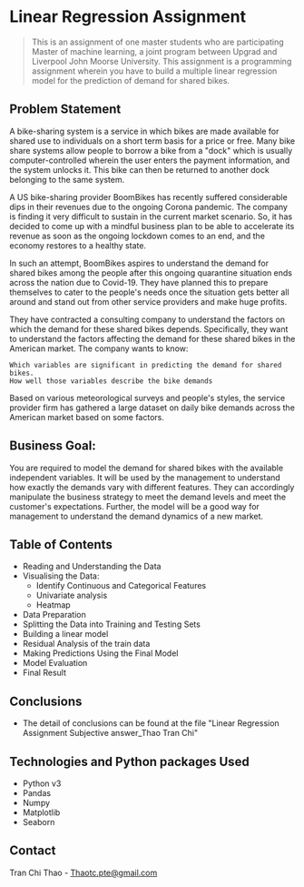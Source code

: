 # Linear Regression Assignment 
> This is an assignment of one master students who are participating Master of machine learning, a joint program between Upgrad and Liverpool John Moorse University. This assignment is a programming assignment wherein you have to build a multiple linear regression model for the prediction of demand for shared bikes. 

## Problem Statement

A bike-sharing system is a service in which bikes are made available for shared use to individuals on a short term basis for a price or free. Many bike share systems allow people to borrow a bike from a "dock" which is usually computer-controlled wherein the user enters the payment information, and the system unlocks it. This bike can then be returned to another dock belonging to the same system.

A US bike-sharing provider BoomBikes has recently suffered considerable dips in their revenues due to the ongoing Corona pandemic. The company is finding it very difficult to sustain in the current market scenario. So, it has decided to come up with a mindful business plan to be able to accelerate its revenue as soon as the ongoing lockdown comes to an end, and the economy restores to a healthy state. 

In such an attempt, BoomBikes aspires to understand the demand for shared bikes among the people after this ongoing quarantine situation ends across the nation due to Covid-19. They have planned this to prepare themselves to cater to the people's needs once the situation gets better all around and stand out from other service providers and make huge profits.

They have contracted a consulting company to understand the factors on which the demand for these shared bikes depends. Specifically, they want to understand the factors affecting the demand for these shared bikes in the American market. The company wants to know:

    Which variables are significant in predicting the demand for shared bikes.
    How well those variables describe the bike demands

Based on various meteorological surveys and people's styles, the service provider firm has gathered a large dataset on daily bike demands across the American market based on some factors. 

## Business Goal:
You are required to model the demand for shared bikes with the available independent variables. It will be used by the management to understand how exactly the demands vary with different features. They can accordingly manipulate the business strategy to meet the demand levels and meet the customer's expectations. Further, the model will be a good way for management to understand the demand dynamics of a new market. 

## Table of Contents
* Reading and Understanding the Data
* Visualising the Data:
    - Identify Continuous and Categorical Features
    - Univariate analysis
    - Heatmap
* Data Preparation
* Splitting the Data into Training and Testing Sets
* Building a linear model
* Residual Analysis of the train data
* Making Predictions Using the Final Model
* Model Evaluation
* Final Result


## Conclusions
- The detail of conclusions can be found at the file "Linear Regression Assignment Subjective answer_Thao Tran Chi"


## Technologies and Python packages Used
- Python v3
- Pandas
- Numpy
- Matplotlib
- Seaborn

## Contact
Tran Chi Thao - Thaotc.pte@gmail.com
